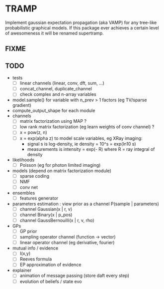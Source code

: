 # TRAMP

Implement gaussian expectation propagation (aka VAMP)
for any tree-like probabilistic graphical models.
If this package ever achieves a certain level of awesomeness it
will be renamed supertramp.

## FIXME

## TODO

- tests
  - [ ] linear channels (linear, conv, dft, sum, ...)
  - [ ] concat_channel, duplicate_channel
  - [ ] check complex and n-array variables
- model.sample() for variable with n_prev > 1 factors (eg TV/sparse gradient)
- compute_output_shape for each module
- channels
  - [ ] matrix factorization using MAP ?
  - [ ] low rank matrix factorization (eg learn weights of conv channel) ?
  - [ ] x = pow(z, n)
  - [ ] x = exp(alpha z) to model scale variables, eg XRay imaging:
    - signal s is log-density, ie density = 10^s = exp(ln10 s)
    - measurements is intensity = exp(- R) where R = ray integral of density
- likelihoods
  - [ ] Poisson (eg for photon limited imaging)
- models (depend on matrix factorization module)
  - [ ] sparse coding
  - [ ] NMF
  - [ ] conv net
- ensembles
  - [ ] features generator
- parameters estimation : view prior as a channel P(sample | parameters)
  - [ ] channel Gaussian(x | r, v)
  - [ ] channel Binary(x | p_pos)
  - [ ] channel GaussBernouilli(x | r, v, rho)
- GPs
  - [ ] GP prior
  - [ ] sampling operator channel (function -> vector)
  - [ ] linear operator channel (eg derivative, fourier)
- mutual info / evidence
  - [ ] I(x,y)
  - [ ] Reeves formula
  - [ ] EP approximation of evidence
- explainer
  - [ ] animation of message passing (store daft every step)
  - [ ] evolution of beliefs / state evo
